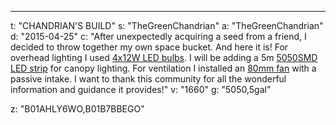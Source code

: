 ---
t: "CHANDRIAN'S BUILD"
s: "TheGreenChandrian"
a: "TheGreenChandrian"
d: "2015-04-25"
c: "After unexpectedly acquiring a seed from a friend, I decided to throw together my own space bucket. And here it is! For overhead lighting I used <a href='http://www.amazon.com/gp/product/B00H8M6V06/ref=as_li_tl?ie=UTF8&camp=1789&creative=390957&creativeASIN=B00H8M6V06&linkCode=as2&tag=spacbuck-20&linkId=R6PIOCSFZQYBZ5UP'>4x12W LED bulbs</a>. I will be adding a 5m <a href='http://www.amazon.com/gp/product/B00BPIWY28/ref=as_li_ss_tl?ie=UTF8&amp;camp=1789&amp;creative=390957&amp;creativeASIN=B00BPIWY28&amp;linkCode=as2&amp;tag=spacbuck-20'>5050SMD LED strip</a> for canopy lighting. For ventilation I installed an <a href='http://www.amazon.com/gp/product/B002R9RBO0/ref=as_li_tl?ie=UTF8&camp=1789&creative=390957&creativeASIN=B002R9RBO0&linkCode=as2&tag=spacbuck-20&linkId=7A2LO6CV2AZYV5CP'>80mm fan</a> with a passive intake. I want to thank this community for all the wonderful information and guidance it provides!"
v: "1660"
g: "5050,5gal"

z: "B01AHLY6WO,B01B7BBEGO"
